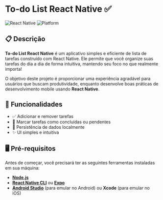 # To-do List React Native ✅

![React Native](https://img.shields.io/badge/React%20Native-0.72-blue)
![Platform](https://img.shields.io/badge/platform-Android%20%7C%20iOS-lightgrey)

## 📋 Descrição

**To-do List React Native** é um aplicativo simples e eficiente de lista de tarefas construído com React Native. Ele permite que você organize suas tarefas do dia a dia de forma intuitiva, mantendo seu foco no que realmente importa! 

O objetivo deste projeto é proporcionar uma experiência agradável para usuários que buscam produtividade, enquanto desenvolve boas práticas de desenvolvimento mobile usando **React Native**.

## 🚀 Funcionalidades

- ✅ Adicionar e remover tarefas
- 🔄 Marcar tarefas como concluídas ou pendentes
- 💾 Persistência de dados localmente
- ✨ UI simples e intuitiva

## 🖥️ Pré-requisitos

Antes de começar, você precisará ter as seguintes ferramentas instaladas em sua máquina:

- **[Node.js](https://nodejs.org/)**
- **[React Native CLI](https://reactnative.dev/docs/environment-setup)** ou **[Expo](https://expo.dev/)**
- **[Android Studio](https://developer.android.com/studio)** (para emular no Android) ou **Xcode** (para emular no iOS)
  
